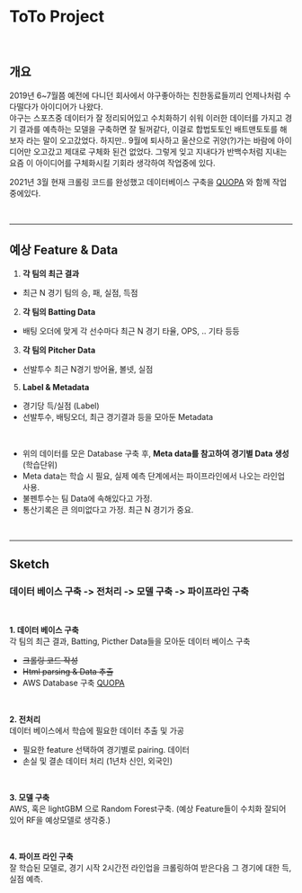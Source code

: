 # ToTo Project

<br/>

## 개요
2019년 6~7월쯤 예전에 다니던 회사에서 야구좋아하는 친한동료들끼리 언제나처럼 수다떨다가 아이디어가 나왔다.  
야구는 스포츠중 데이터가 잘 정리되어있고 수치화하기 쉬워 이러한 데이터를 가지고 경기 결과를 예측하는 모델을 구축하면 잘 될꺼같다, 이걸로 합법토토인 배트맨토토를 해보자 라는 말이 오고갔었다. 하지만.. 9월에 퇴사하고 울산으로 귀양(?)가는 바람에 아이디어만 오고갔고 제대로 구체화 된건 없었다. 그렇게 잊고 지내다가 반백수처럼 지내는 요즘 이 아이디어를 구체화시킬 기회라 생각하여 작업중에 있다.  
  
2021년 3월 현재 크롤링 코드를 완성했고 데이터베이스 구축을 [QUOPA](https://github.com/QUOPA) 와 함께 작업중에있다.


<br/>


---
 

## 예상 Feature & Data
1. **각 팀의 최근 결과**
- 최근 N 경기 팀의 승, 패, 실점, 득점

2. **각 팀의 Batting Data**
- 배팅 오더에 맞게 각 선수마다 최근 N 경기 타율, OPS, .. 기타 등등

3. **각 팀의 Pitcher Data**
- 선발투수 최근 N경기 방어율, 볼넷, 실점

5. **Label & Metadata**
- 경기당 득/실점 (Label)
- 선발투수, 배팅오더, 최근 경기결과 등을 모아둔 Metadata

<br/>

- 위의 데이터를 모은 Database 구축 후, **Meta data를 참고하여 경기별 Data 생성** (학습단위)
- Meta data는 학습 시 필요, 실제 예측 단계에서는 파이프라인에서 나오는 라인업 사용.
- 불펜투수는 팀 Data에 속해있다고 가정. 
- 통산기록은 큰 의미없다고 가정. 최근 N 경기가 중요.

<br/>

---

## Sketch

### 데이터 베이스 구축 -> 전처리 -> 모델 구축 -> 파이프라인 구축

<br/>

**1. 데이터 베이스 구축**  
각 팀의 최근 결과, Batting, Picther Data들을 모아둔 데이터 베이스 구축 

- ~~크롤링 코드 작성~~ 
- ~~Html parsing & Data 추출~~
- AWS Database 구축 [QUOPA](https://github.com/QUOPA)

<br/>

**2. 전처리**  
데이터 베이스에서 학습에 필요한 데이터 추출 및 가공

- 필요한 feature 선택하여 경기별로 pairing. 데이터
- 손실 및 결손 데이터 처리 (1년차 신인, 외국인)

<br/>

**3. 모델 구축**  
AWS, 혹은 lightGBM 으로 Random Forest구축. (예상 Feature들이 수치화 잘되어있어 RF을 예상모델로 생각중.)

<br/>

**4. 파이프 라인 구축**  
잘 학습된 모델로, 경기 시작 2시간전 라인업을 크롤링하여 받은다음 그 경기에 대한 득,실점 예측.





